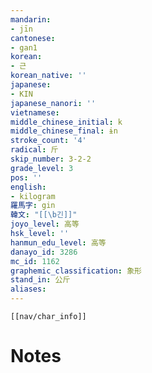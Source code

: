 ```yaml
---
mandarin:
- jīn
cantonese:
- gan1
korean:
- 근
korean_native: ''
japanese:
- KIN
japanese_nanori: ''
vietnamese:
middle_chinese_initial: k
middle_chinese_final: ɨn
stroke_count: '4'
radical: 斤
skip_number: 3-2-2
grade_level: 3
pos: ''
english:
- kilogram
羅馬字: gin
韓文: "[[\b긴]]"
joyo_level: 高等
hsk_level: ''
hanmun_edu_level: 高等
danayo_id: 3286
mc_id: 1162
graphemic_classification: 象形
stand_in: 公斤
aliases:
---
```

```meta-bind-embed
[[nav/char_info]]
```

# Notes
